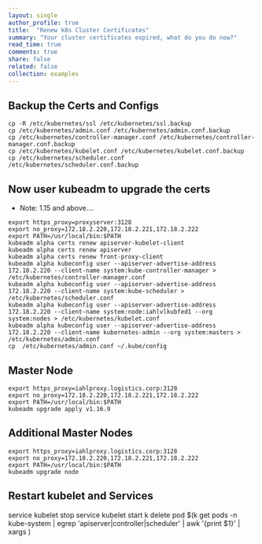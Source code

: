 ```yaml
---
layout: single
author_profile: true
title:  "Renew k8s Cluster Certificates"
summary: "Your cluster certificates expired, what do you do now?"
read_time: true
comments: true
share: false
related: false
collection: examples
---
```


## Backup the Certs and Configs

```
cp -R /etc/kubernetes/ssl /etc/kubernetes/ssl.backup
cp /etc/kubernetes/admin.conf /etc/kubernetes/admin.conf.backup
cp /etc/kubernetes/controller-manager.conf /etc/kubernetes/controller-manager.conf.backup
cp /etc/kubernetes/kubelet.conf /etc/kubernetes/kubelet.conf.backup
cp /etc/kubernetes/scheduler.conf /etc/kubernetes/scheduler.conf.backup
```

## Now user kubeadm to upgrade the certs 
* Note:  1.15 and above....

```
export https_proxy=proxyserver:3128
export no_proxy=172.18.2.220,172.18.2.221,172.18.2.222
export PATH=/usr/local/bin:$PATH
kubeadm alpha certs renew apiserver-kubelet-client
kubeadm alpha certs renew apiserver
kubeadm alpha certs renew front-proxy-client
kubeadm alpha kubeconfig user --apiserver-advertise-address 172.18.2.220 --client-name system:kube-controller-manager > /etc/kubernetes/controller-manager.conf
kubeadm alpha kubeconfig user --apiserver-advertise-address 172.18.2.220 --client-name system:kube-scheduler > /etc/kubernetes/scheduler.conf
kubeadm alpha kubeconfig user --apiserver-advertise-address 172.18.2.220 --client-name system:node:iahlvlkubfed1 --org system:nodes > /etc/kubernetes/kubelet.conf
kubeadm alpha kubeconfig user --apiserver-advertise-address 172.18.2.220 --client-name kubernetes-admin --org system:masters > /etc/kubernetes/admin.conf
cp  /etc/kubernetes/admin.conf ~/.kube/config
```

## Master Node
```
export https_proxy=iahlproxy.logistics.corp:3128
export no_proxy=172.18.2.220,172.18.2.221,172.18.2.222
export PATH=/usr/local/bin:$PATH
kubeadm upgrade apply v1.16.9
```


## Additional Master Nodes
```
export https_proxy=iahlproxy.logistics.corp:3128
export no_proxy=172.18.2.220,172.18.2.221,172.18.2.222
export PATH=/usr/local/bin:$PATH
kubeadm upgrade node
```



## Restart kubelet and Services

service kubelet stop
service kubelet start
k delete pod $(k get pods -n kube-system | egrep 'apiserver|controller|scheduler' | awk '{print $1}' | xargs )
